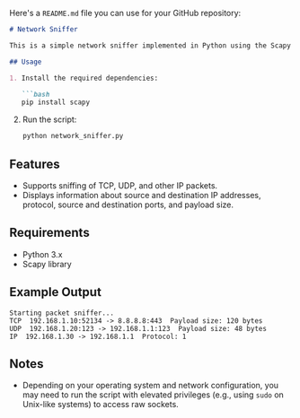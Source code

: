 Here's a `README.md` file you can use for your GitHub repository:

```markdown
# Network Sniffer

This is a simple network sniffer implemented in Python using the Scapy library. It listens for incoming packets on the network and displays information about them, such as source and destination IP addresses, protocol, source and destination ports, and payload size.

## Usage

1. Install the required dependencies:

   ```bash
   pip install scapy
   ```

2. Run the script:

   ```bash
   python network_sniffer.py
   ```

## Features

- Supports sniffing of TCP, UDP, and other IP packets.
- Displays information about source and destination IP addresses, protocol, source and destination ports, and payload size.

## Requirements

- Python 3.x
- Scapy library

## Example Output

```
Starting packet sniffer...
TCP  192.168.1.10:52134 -> 8.8.8.8:443  Payload size: 120 bytes
UDP  192.168.1.20:123 -> 192.168.1.1:123  Payload size: 48 bytes
IP  192.168.1.30 -> 192.168.1.1  Protocol: 1
```

## Notes

- Depending on your operating system and network configuration, you may need to run the script with elevated privileges (e.g., using `sudo` on Unix-like systems) to access raw sockets.
```
